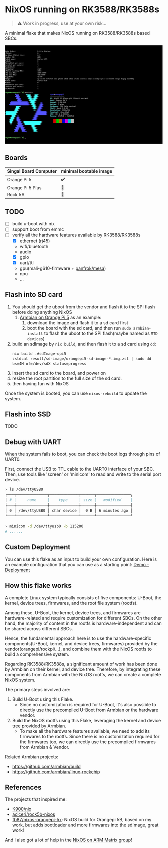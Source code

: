 # NixOS running on RK3588/RK3588s

> :warning: Work in progress, use at your own risk...

A minimal flake that makes NixOS running on RK3588/RK3588s based SBCs.

![](_img/nixos-on-orangepi5.webp)

## Boards

| Singal Board Computer | minimal bootable image | 
| --------------------- | ---------------------- | 
| Orange Pi 5           | :heavy_check_mark:     | 
| Orange Pi 5 Plus      | :no_entry_sign:        | 
| Rock 5A               | :no_entry_sign:        | 

## TODO

- [ ] build u-boot with nix
- [ ] support boot from emmc
- [ ] verify all the hardware features available by RK3588/RK3588s
  - [x] ethernet (rj45)
  - wifi/bluetooth
  - audio
  - [x] gpio
  - [x] uart/ttl
  - gpu(mali-g610-firmware + [panfrok/mesa](https://gitlab.com/panfork/mesa))
  - npu
  - ...

## Flash into SD card

1. You should get the uboot from the vendor and flash it to the SPI flash before doing anything NixOS
   1. [Armbian on Orange Pi 5](https://www.armbian.com/orange-pi-5/) as an example:
      1. download the image and flash it to a sd card first
      2. boot the board with the sd card, and then run `sudo armbian-install` to flash the uboot to the SPI flash(maybe named as `MTD devices`)
2. build an sdImage by `nix build`, and then flash it to a sd card using `dd`:
   ```shell
   nix build .#sdImage-opi5
   zstdcat result/sd-image/orangepi5-sd-image-*.img.zst | sudo dd bs=4M of=/dev/sdX status=progress
   ```
3. insert the sd card to the board, and power on
4. resize the root partition to the full size of the sd card.
5. then having fun with NixOS

Once the system is booted, you can use `nixos-rebuild` to update the system.

## Flash into SSD

TODO

## Debug with UART

When the system fails to boot, you can check the boot logs through pins of UART0.

First, connect the USB to TTL cable to the UART0 interface of your SBC.
Then, use tools like 'screen' or 'minicom' to read and write to the serial port device.

```bash
› ls /dev/ttyUSB0
╭───┬──────────────┬─────────────┬──────┬───────────────╮
│ # │     name     │    type     │ size │   modified    │
├───┼──────────────┼─────────────┼──────┼───────────────┤
│ 0 │ /dev/ttyUSB0 │ char device │  0 B │ 6 minutes ago │
╰───┴──────────────┴─────────────┴──────┴───────────────╯

› minicom -d /dev/ttyusb0 -b 115200
# ......
```

## Custom Deployment

You can use this flake as an input to build your own configuration.
Here is an example configuration that you can use as a starting point: [Demo - Deployment](./demo)


## How this flake works

A complete Linux system typically consists of five components: U-Boot, the kernel, device trees, firmwares, and the root file system (rootfs).

Among these, U-Boot, the kernel, device trees, and firmwares are hardware-related and require customization for different SBCs.
On the other hand, the majority of content in the rootfs is hardware-independent and can be shared across different SBCs.

Hence, the fundamental approach here is to use the hardware-specific components(U-Boot, kernel, and device trees, firmwares) provided by the vendor(orangepi/rockpi/...), and combine them with the NixOS rootfs to build a comprehensive system.

Regarding RK3588/RK3588s, a significant amount of work has been done by Armbian on their kernel, and device tree.
Therefore, by integrating these components from Armbian with the NixOS rootfs, we can create a complete NixOS system.

The primary steps involved are:

1. Build U-Boot using this Flake.
   - Since no customization is required for U-Boot, it's also possible to directly use the precompiled U-Boot from Armbian or the hardware vendor.
2. Build the NixOS rootfs using this Flake, leveraging the kernel and device tree provided by Armbian.
   - To make all the hardware features available, we need to add its firmwares to the rootfs. Since there is no customization required for the firmwares too, we can directly use the precompiled firmwares from Armbian & Vendor.

Related Armbian projects:

- <https://github.com/armbian/build>
- <https://github.com/armbian/linux-rockchip>

## References

The projects that inspired me:

- [K900/nix](https://gitlab.com/K900/nix)
- [aciceri/rock5b-nixos](https://github.com/aciceri/rock5b-nixos)
- [fb87/nixos-orangepi-5x](https://github.com/fb87/nixos-orangepi-5x): NixOS build for Orangepi 5B, based on my work, but adds bootloader and more firmwares into the sdImage, great work!

And I also got a lot of help in the [NixOS on ARM Matrix group](https://matrix.to/#/#nixos-on-arm:nixos.org)!

